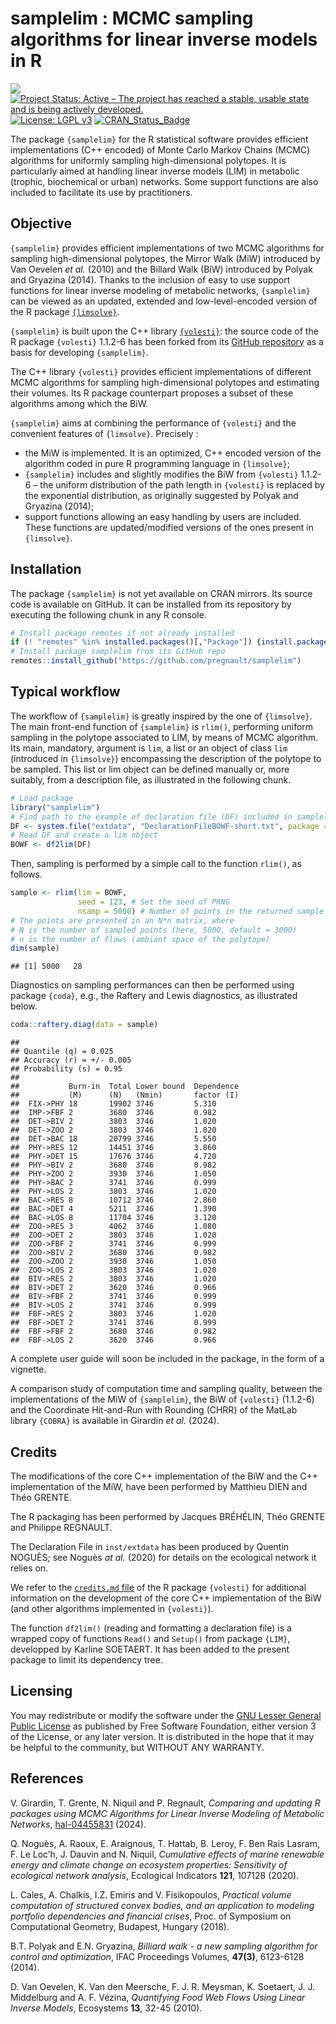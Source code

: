 samplelim : MCMC sampling algorithms for linear inverse models in R
================

![](https://img.shields.io/badge/lifecycle-maturing-blue.svg) [![Project
Status: Active – The project has reached a stable, usable state and is
being actively
developed.](http://www.repostatus.org/badges/latest/active.svg)](http://www.repostatus.org/#active)
[![License: LGPL
v3](https://img.shields.io/badge/License-LGPL%20v3-blue.svg)](https://www.gnu.org/licenses/lgpl-3.0)
[![CRAN_Status_Badge](http://www.r-pkg.org/badges/version/regexplain)](https://cran.r-project.org/package=samplelim)

The package `{samplelim}` for the R statistical software provides
efficient implementations (C++ encoded) of Monte Carlo Markov Chains
(MCMC) algorithms for uniformly sampling high-dimensional polytopes. It
is particularly aimed at handling linear inverse models (LIM) in
metabolic (trophic, biochemical or urban) networks. Some support
functions are also included to facilitate its use by practitioners.

## Objective

`{samplelim}` provides efficient implementations of two MCMC algorithms
for sampling high-dimensional polytopes, the Mirror Walk (MiW)
introduced by Van Oevelen *et al.* (2010) and the Billard Walk (BiW)
introduced by Polyak and Gryazina (2014). Thanks to the inclusion of
easy to use support functions for linear inverse modeling of metabolic
networks, `{samplelim}` can be viewed as an updated, extended and
low-level-encoded version of the R package
[`{limsolve}`](https://cran.r-project.org/web/packages/limSolve/index.html).

`{samplelim}` is built upon the C++ library
[`{volesti}`](https://github.com/GeomScale/volesti): the source code of
the R package `{volesti}` 1.1.2-6 has been forked from its [GitHub
repository](https://github.com/GeomScale/volesti/releases/tag/v1.1.2-6)
as a basis for developing `{samplelim}`.

The C++ library `{volesti}` provides efficient implementations of
different MCMC algorithms for sampling high-dimensional polytopes and
estimating their volumes. Its R package counterpart proposes a subset of
these algorithms among which the BiW.

`{samplelim}` aims at combining the performance of `{volesti}` and the
convenient features of `{limsolve}`. Precisely :

- the MiW is implemented. It is an optimized, C++ encoded version of the
  algorithm coded in pure R programming language in `{limsolve}`;
- `{samplelim}` includes and slightly modifies the BiW from `{volesti}`
  1.1.2-6 – the uniform distribution of the path length in `{volesti}`
  is replaced by the exponential distribution, as originally suggested
  by Polyak and Gryazina (2014);
- support functions allowing an easy handling by users are included.
  These functions are updated/modified versions of the ones present in
  `{limsolve}`.

## Installation

The package `{samplelim}` is not yet available on CRAN mirrors. Its
source code is available on GitHub. It can be installed from its
repository by executing the following chunk in any R console.

``` r
# Install package remotes if not already installed
if (! "remotes" %in% installed.packages()[,"Package"]) {install.packages("remotes")}
# Install package samplelim from its GitHub repo
remotes::install_github("https://github.com/pregnault/samplelim")
```

## Typical workflow

The workflow of `{samplelim}` is greatly inspired by the one of
`{limsolve}`. The main front-end function of `{samplelim}` is `rlim()`,
performing uniform sampling in the polytope associated to LIM, by means
of MCMC algorithm. Its main, mandatory, argument is `lim`, a list or an
object of class `lim` (introduced in `{limsolve}`) encompassing the
description of the polytope to be sampled. This list or lim object can
be defined manually or, more suitably, from a description file, as
illustrated in the following chunk.

``` r
# Load package
library("samplelim")
# Find path to the example of declaration file (DF) included in samplelim
DF <- system.file("extdata", "DeclarationFileBOWF-short.txt", package = "samplelim")
# Read DF and create a lim object
BOWF <- df2lim(DF)
```

Then, sampling is performed by a simple call to the function `rlim()`,
as follows.

``` r
sample <- rlim(lim = BOWF, 
               seed = 123, # Set the seed of PRNG
               nsamp = 5000) # Number of points in the returned sample
# The points are presented in an N*n matrix, where
# N is the number of sampled points (here, 5000, default = 3000)
# n is the number of flows (ambiant space of the polytope)
dim(sample)
```

    ## [1] 5000   28

Diagnostics on sampling performances can then be performed using package
`{coda}`, e.g., the Raftery and Lewis diagnostics, as illustrated below.

``` r
coda::raftery.diag(data = sample)
```

    ## 
    ## Quantile (q) = 0.025
    ## Accuracy (r) = +/- 0.005
    ## Probability (s) = 0.95 
    ##                                                 
    ##           Burn-in  Total Lower bound  Dependence
    ##           (M)      (N)   (Nmin)       factor (I)
    ##  FIX->PHY 18       19902 3746         5.310     
    ##  IMP->FBF 2        3680  3746         0.982     
    ##  DET->BIV 2        3803  3746         1.020     
    ##  DET->ZOO 2        3803  3746         1.020     
    ##  DET->BAC 18       20799 3746         5.550     
    ##  PHY->RES 12       14451 3746         3.860     
    ##  PHY->DET 15       17676 3746         4.720     
    ##  PHY->BIV 2        3680  3746         0.982     
    ##  PHY->ZOO 2        3930  3746         1.050     
    ##  PHY->BAC 2        3741  3746         0.999     
    ##  PHY->LOS 2        3803  3746         1.020     
    ##  BAC->RES 8        10712 3746         2.860     
    ##  BAC->DET 4        5211  3746         1.390     
    ##  BAC->LOS 8        11704 3746         3.120     
    ##  ZOO->RES 3        4062  3746         1.080     
    ##  ZOO->DET 2        3803  3746         1.020     
    ##  ZOO->FBF 2        3741  3746         0.999     
    ##  ZOO->BIV 2        3680  3746         0.982     
    ##  ZOO->ZOO 2        3930  3746         1.050     
    ##  ZOO->LOS 2        3803  3746         1.020     
    ##  BIV->RES 2        3803  3746         1.020     
    ##  BIV->DET 2        3620  3746         0.966     
    ##  BIV->FBF 2        3741  3746         0.999     
    ##  BIV->LOS 2        3741  3746         0.999     
    ##  FBF->RES 2        3803  3746         1.020     
    ##  FBF->DET 2        3741  3746         0.999     
    ##  FBF->FBF 2        3680  3746         0.982     
    ##  FBF->LOS 2        3620  3746         0.966

A complete user guide will soon be included in the package, in the form
of a vignette.

A comparison study of computation time and sampling quality, between the
implementations of the MiW of `{samplelim}`, the BiW of `{volesti}`
(1.1.2-6) and the Coordinate Hit-and-Run with Rounding (CHRR) of the
MatLab library `{COBRA}` is available in Girardin *et al.* (2024).

## Credits

The modifications of the core C++ implementation of the BiW and the C++
implementation of the MiW, have been performed by Matthieu DIEN and Théo
GRENTE.

The R packaging has been performed by Jacques BRÉHÉLIN, Théo GRENTE and
Philippe REGNAULT.

The Declaration File in `inst/extdata` has been produced by Quentin
NOGUÈS; see Noguès *at al.* (2020) for details on the ecological network
it relies on.

We refer to the [`credits.md`
file](https://github.com/GeomScale/volesti/blob/v1.1.1/doc/credits.md)
of the R package `{volesti}` for additional information on the
development of the core C++ implementation of the BiW (and other
algorithms implemented in `{volesti}`).

The function `df2lim()` (reading and formatting a declaration file) is a
wrapped copy of functions `Read()` and `Setup()` from package `{LIM}`,
developped by Karline SOETAERT. It has been added to the present package
to limit its dependency tree.

## Licensing

You may redistribute or modify the software under the [GNU Lesser
General Public License](LICENSE.md) as published by Free Software
Foundation, either version 3 of the License, or any later version. It is
distributed in the hope that it may be helpful to the community, but
WITHOUT ANY WARRANTY.

## References

V. Girardin, T. Grente, N. Niquil and P. Regnault, *Comparing and
updating R packages using MCMC Algorithms for Linear Inverse Modeling of
Metabolic Networks*, [hal-04455831](https://hal.science/hal-04455831)
(2024).

Q. Noguès, A. Raoux, E. Araignous, T. Hattab, B. Leroy, F. Ben Rais
Lasram, F. Le Loc’h, J. Dauvin and N. Niquil, *Cumulative effects of
marine renewable energy and climate change on ecosystem properties:
Sensitivity of ecological network analysis*, Ecological Indicators
**121**, 107128 (2020).

L. Cales, A. Chalkis, I.Z. Emiris and V. Fisikopoulos, *Practical volume
computation of structured convex bodies, and an application to modeling
portfolio dependencies and financial crises*, Proc. of Symposium on
Computational Geometry, Budapest, Hungary (2018).

B.T. Polyak and E.N. Gryazina, *Billiard walk - a new sampling algorithm
for control and optimization*, IFAC Proceedings Volumes, **47(3)**,
6123-6128 (2014).

D. Van Oevelen, K. Van den Meersche, F. J. R. Meysman, K. Soetaert, J.
J. Middelburg and A. F. Vézina, *Quantifying Food Web Flows Using Linear
Inverse Models*, Ecosystems **13**, 32-45 (2010).
